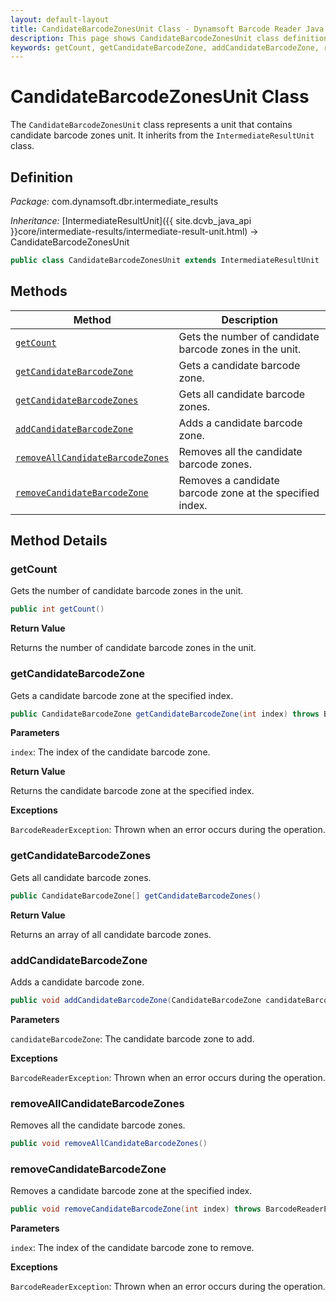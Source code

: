 ```yaml
---
layout: default-layout
title: CandidateBarcodeZonesUnit Class - Dynamsoft Barcode Reader Java Edition API Reference
description: This page shows CandidateBarcodeZonesUnit class definition of Dynamsoft Barcode Reader SDK Java Edition.
keywords: getCount, getCandidateBarcodeZone, addCandidateBarcodeZone, removeAllCandidateBarcodeZones, removeCandidateBarcodeZone, CandidateBarcodeZonesUnit, api reference
---
```

# CandidateBarcodeZonesUnit Class

The `CandidateBarcodeZonesUnit` class represents a unit that contains candidate barcode zones unit. It inherits from the `IntermediateResultUnit` class.

## Definition

*Package:* com.dynamsoft.dbr.intermediate_results

*Inheritance:* [IntermediateResultUnit]({{ site.dcvb_java_api }}core/intermediate-results/intermediate-result-unit.html) -> CandidateBarcodeZonesUnit

```java
public class CandidateBarcodeZonesUnit extends IntermediateResultUnit
```

## Methods

| Method                            | Description |
|-----------------------------------|-------------|
| [`getCount`](#getcount)           | Gets the number of candidate barcode zones in the unit.|
| [`getCandidateBarcodeZone`](#getcandidatebarccodezone)           | Gets a candidate barcode zone.|
| [`getCandidateBarcodeZones`](#getcandidatebarccodezones)           | Gets all candidate barcode zones.|
| [`addCandidateBarcodeZone`](#addcandidatebarccodezone)           | Adds a candidate barcode zone.|
| [`removeAllCandidateBarcodeZones`](#removeallcandidatebarccodezones)           | Removes all the candidate barcode zones.|
| [`removeCandidateBarcodeZone`](#removecandidatebarccodezone)           | Removes a candidate barcode zone at the specified index.|

## Method Details

### getCount

Gets the number of candidate barcode zones in the unit.

```java
public int getCount()
```

**Return Value**

Returns the number of candidate barcode zones in the unit.

### getCandidateBarcodeZone

Gets a candidate barcode zone at the specified index.

```java
public CandidateBarcodeZone getCandidateBarcodeZone(int index) throws BarcodeReaderException
```

**Parameters**

`index`: The index of the candidate barcode zone.

**Return Value**

Returns the candidate barcode zone at the specified index.

**Exceptions**

`BarcodeReaderException`: Thrown when an error occurs during the operation.

### getCandidateBarcodeZones

Gets all candidate barcode zones.

```java
public CandidateBarcodeZone[] getCandidateBarcodeZones()
```

**Return Value**

Returns an array of all candidate barcode zones.

### addCandidateBarcodeZone

Adds a candidate barcode zone.

```java
public void addCandidateBarcodeZone(CandidateBarcodeZone candidateBarcodeZone) throws BarcodeReaderException
```

**Parameters**

`candidateBarcodeZone`: The candidate barcode zone to add.

**Exceptions**

`BarcodeReaderException`: Thrown when an error occurs during the operation.

### removeAllCandidateBarcodeZones

Removes all the candidate barcode zones.

```java
public void removeAllCandidateBarcodeZones()
```

### removeCandidateBarcodeZone

Removes a candidate barcode zone at the specified index.

```java
public void removeCandidateBarcodeZone(int index) throws BarcodeReaderException
```

**Parameters**

`index`: The index of the candidate barcode zone to remove.

**Exceptions**

`BarcodeReaderException`: Thrown when an error occurs during the operation.
